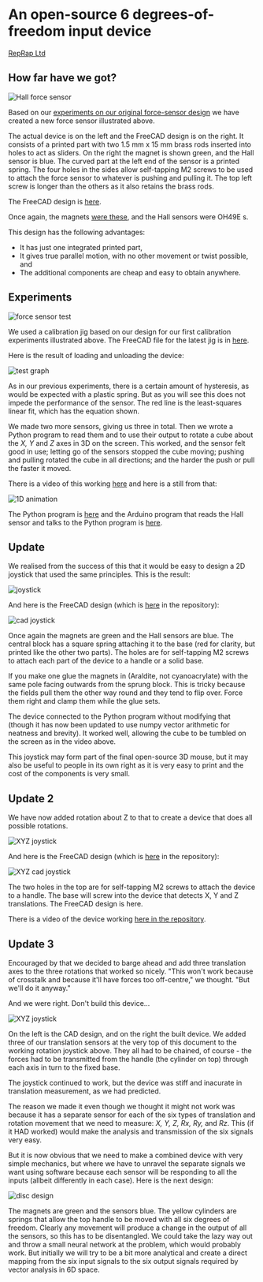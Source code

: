 # An open-source 6 degrees-of-freedom input device

[RepRap Ltd](https://reprapltd.com)


## How far have we got?

![Hall force sensor](https://github.com/RepRapLtd/6DInput/blob/main/RepRapLtd/Pictures/force-sensor-real-cad.jpg)

Based on our [experiments on our original force-sensor design](https://github.com/RepRapLtd/6DInput/tree/main/RepRapLtd/Experiments/ForceSensor) we have created a new force sensor illustrated above.

The actual device is on the left and the FreeCAD design is on the right. It consists of a printed part with two 1.5 mm x 15 mm brass rods inserted into holes to act as sliders. On the right the magnet is shown green, and the Hall sensor is blue. The curved part at the left end of the sensor is a printed spring. The four holes in the sides allow self-tapping M2 screws to be used to attach the force sensor to whatever is pushing and pulling it. The top left screw is longer than the others as it also retains the brass rods.

The FreeCAD design is [here](https://github.com/RepRapLtd/6DInput/tree/main/RepRapLtd/Mechanics/force-sensor-V1.FCStd).

Once again, the magnets [were these](https://www.amazon.co.uk/gp/product/B00TACH0P2), and the Hall sensors were OH49E s.

This design has the following advantages:

 - It has just one integrated printed part,
 - It gives true parallel motion, with no other movement or twist possible, and
 - The additional components are cheap and easy to obtain anywhere.


## Experiments

![force sensor test](https://github.com/RepRapLtd/6DInput/blob/main/RepRapLtd/Experiments/ForceSensor/calibration.jpg)

We used a calibration jig based on our design for our first calibration experiments illustrated above. The FreeCAD file for the latest jig is in [here](https://github.com/RepRapLtd/6DInput/tree/main/RepRapLtd/Mechanics/calibration-jig.FCStd).

Here is the result of loading and unloading the device:

![test graph](https://github.com/RepRapLtd/6DInput/blob/main/RepRapLtd/Experiments/ForceSensor/slider-force-voltage-graph.png)

As in our previous experiments, there is a certain amount of hysteresis, as would be expected with a plastic spring. But as you will see this does not impede the performance of the sensor. The red line is the least-squares linear fit, which has the equation shown.

We made two more sensors, giving us three in total. Then we wrote a Python program to read them and to use their output to rotate a cube about the *X, Y* and *Z* axes in 3D on the screen. This worked, and the sensor felt good in use; letting go of the sensors stopped the cube moving; pushing and pulling rotated the cube in all directions; and the harder the push or pull the faster it moved.

There is a video of this working [here](https://github.com/RepRapLtd/6DInput/tree/main/RepRapLtd/Pictures/os3dmouse.mp4) and here is a still from that:

![1D animation](https://github.com/RepRapLtd/6DInput/blob/main/RepRapLtd/Pictures/3D-spacemouse-test.jpg)

The Python program is [here](https://github.com/RepRapLtd/6DInput/tree/main/RepRapLtd/Software/3DGraphics/3dmouse.py) and the Arduino program that reads the Hall sensor and talks to the Python program is [here](https://github.com/RepRapLtd/6DInput/tree/main/RepRapLtd/Software/ArduinoHallReader/ArduinoHallReader.ino).

## Update

We realised from the success of this that it would be easy to design a 2D joystick that used the same principles.  This is the result:

![joystick](https://github.com/RepRapLtd/6DInput/blob/main/RepRapLtd/Pictures/joystick.jpg)

And here is the FreeCAD design (which is [here](https://github.com/RepRapLtd/6DInput/tree/main/RepRapLtd/Mechanics/2D-joystick-V1.FCStd) in the repository):

![cad joystick](https://github.com/RepRapLtd/6DInput/blob/main/RepRapLtd/Pictures/joystick-cad.png)

Once again the magnets are green and the Hall sensors are blue.  The central block has a square spring attaching it to the base (red for clarity, but printed like the other two parts).  The holes are for self-tapping M2 screws to attach each part of the device to a handle or a solid base.

If you make one glue the magnets in (Araldite, not cyanoacrylate) with the same pole facing outwards from the sprung block. This is tricky because the fields pull them the other way round and they tend to flip over. Force them right and clamp them while the glue sets.

The device connected to the Python program without modifying that (though it has now been updated to use numpy vector arithmetic for neatness and brevity). It worked well, allowing the cube to be tumbled on the screen as in the video above.

This joystick may form part of the final open-source 3D mouse, but it may also be useful to people in its own right as it is very easy to print and the cost of the components is very small.

## Update 2

We have now added rotation about Z to that to create a device that does all possible rotations.

![XYZ joystick](https://github.com/RepRapLtd/6DInput/blob/main/RepRapLtd/Pictures/XYZ-joystick-photo.jpg)

And here is the FreeCAD design (which is [here](https://github.com/RepRapLtd/6DInput/tree/main/RepRapLtd/Mechanics/XYZ-joystick-V1.FCStd) in the repository):

![XYZ cad joystick](https://github.com/RepRapLtd/6DInput/blob/main/RepRapLtd/Pictures/XYZ-joystick-CAD.png)

The two holes in the top are for self-tapping M2 screws to attach the device to a handle. The base will screw into the device that detects X, Y and Z translations. The FreeCAD design is here.

There is a video of the device working [here in the repository](https://github.com/RepRapLtd/6DInput/tree/main/RepRapLtd/Pictures/XYZ-joystick.mp4).


## Update 3

Encouraged by that we decided to barge ahead and add three translation axes to the three rotations that worked so nicely. "This won't work because of crosstalk and because it'll have forces too off-centre," we thought. "But we'll do it anyway."

And we were right. Don't build this device...

![XYZ joystick](https://github.com/RepRapLtd/6DInput/blob/main/RepRapLtd/Pictures/v1-combined.jpg)

On the left is the CAD design, and on the right the built device. We added three of our translation sensors at the very top of this document to the working rotation joystick above. They all had to be chained, of course - the forces had to be transmitted from the handle (the cylinder on top) through each axis in turn to the fixed base.

The joystick continued to work, but the device was stiff and inacurate in translation measurement, as we had predicted.

The reason we made it even though we thought it might not work was because it has a separate sensor for each of the six types of translation and rotation movement that we need to measure: *X, Y, Z, Rx, Ry,* and *Rz*. This (if it HAD worked) would make the analysis and transmission of the six signals very easy.

But it is now obvious that we need to make a combined device with very simple mechanics, but where we have to unravel the separate signals we want using software because each sensor will be responding to all the inputs (allbeit differently in each case). Here is the next design:

![disc design](https://github.com/RepRapLtd/6DInput/blob/main/RepRapLtd/Pictures/disc-1.png)

The magnets are green and the sensors blue. The yellow cylinders are springs that allow the top handle to be moved with all six degrees of freedom. Clearly any movement will produce a change in the output of all the sensors, so this has to be disentangled. We could take the lazy way out and throw a small neural network at the problem, which would probably work. But initially we will try to be a bit more analytical and create a direct mapping from the six input signals to the six output signals required by vector analysis in 6D space.


